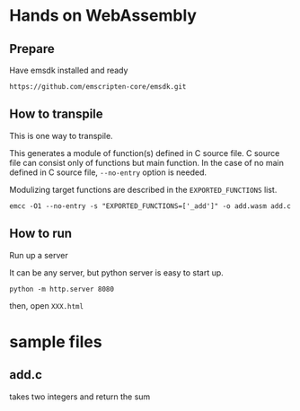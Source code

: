 # Hands on WebAssembly

## Prepare

Have emsdk installed and ready

```
https://github.com/emscripten-core/emsdk.git
```

## How to transpile

This is one way to transpile.

This generates a module of function(s) defined in C source file.
C source file can consist only of functions but main function.
In the case of no main defined in C source file, `--no-entry` option is needed.

Modulizing target functions are described in the `EXPORTED_FUNCTIONS` list.

```
emcc -O1 --no-entry -s "EXPORTED_FUNCTIONS=['_add']" -o add.wasm add.c
```

## How to run

Run up a server

It can be any server, but python server is easy to start up.

```
python -m http.server 8080
```

then, open `XXX.html`

# sample files

## add.c

takes two integers and return the sum
